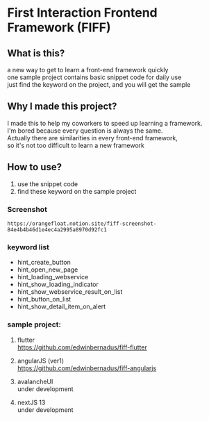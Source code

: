 # First Interaction Frontend Framework (FIFF)

## What is this?
a new way to get to learn a front-end framework quickly \
one sample project contains basic snippet code for daily use \
just find the keyword on the project, and you will get the sample

## Why I made this project?
I made this to help my coworkers to speed up learning a framework. \
I'm bored because every question is always the same. \
Actually there are similarities in every front-end framework, \
so it's not too difficult to learn a new framework

## How to use?
1. use the snippet code
2. find these keyword on the sample project


### Screenshot
    https://orangefloat.notion.site/fiff-screenshot-84e4b4b46d1e4ec4a2995a8970d92fc1


### keyword list
- hint_create_button
- hint_open_new_page
- hint_loading_webservice
- hint_show_loading_indicator
- hint_show_webservice_result_on_list
- hint_button_on_list
- hint_show_detail_item_on_alert

### sample project:

1. flutter \
https://github.com/edwinbernadus/fiff-flutter

2. angularJS (ver1) \
https://github.com/edwinbernadus/fiff-angularjs

3. avalancheUI \
under development

4. nextJS 13 \
under development


